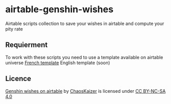 # airtable-genshin-wishes
Airtable scripts collection to save your wishes in airtable and compute your pity rate

## Requierment
To work with these scripts you need to use a template available on airtable universe
[French template](https://airtable.com/universe/expGOQN21rBbuf5Yf/compteur-de-voeux-pour-genshin-impact)
English template (soon)

## Licence
[Genshin wishes on airtable](https://github.com/chaos-kaizer/airtable-genshin-wishes) by [ChaosKaizer](https://github.com/chaos-kaizer) is licensed under [CC BY-NC-SA 4.0](https://creativecommons.org/licenses/by-nc-sa/4.0/?ref=chooser-v1)
